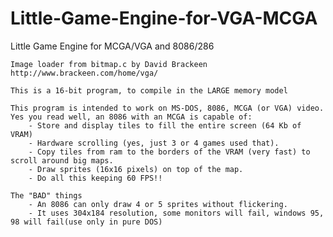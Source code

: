 # Little-Game-Engine-for-VGA-MCGA
Little Game Engine for MCGA/VGA and 8086/286

	Image loader from bitmap.c by David Brackeen                                   
	http://www.brackeen.com/home/vga/                                     

	This is a 16-bit program, to compile in the LARGE memory model                                                                      
	                  
	This program is intended to work on MS-DOS, 8086, MCGA (or VGA) video.     
	Yes you read well, an 8086 with an MCGA is capable of:
		- Store and display tiles to fill the entire screen (64 Kb of VRAM)
		- Hardware scrolling (yes, just 3 or 4 games used that).
		- Copy tiles from ram to the borders of the VRAM (very fast) to scroll around big maps.
		- Draw sprites (16x16 pixels) on top of the map.
		- Do all this keeping 60 FPS!!
	
	The "BAD" things
		- An 8086 can only draw 4 or 5 sprites without flickering.
		- It uses 304x184 resolution, some monitors will fail, windows 95, 98 will fail(use only in pure DOS)	
	                          
